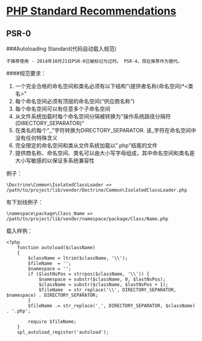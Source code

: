 [PHP Standard Recommendations](http://www.php-fig.org/psr/)
===

PSR-0
---
###Autoloading Standard(代码自动载入规范)

`不推荐使用 - 2014年10月21日PSR-0已被标记为过时。 PSR-4，现在推荐作为替代。`

####规范要求：

1. 一个完全合格的命名空间和类名必须有以下结构"\提供者名称\(命名空间\)*<类名>"
2. 每个命名空间必须有顶层的命名空间(“供应商名称”)
3. 每个命名空间可以有任意多个子命名空间
4. 从文件系统加载时每个命名空间分隔被转换为"操作系统路径分隔符(DIRECTORY_SEPARATOR)"
5. 在类名的每个"_"字符转换为DIRECTORY_SEPARATOR. 该_字符在命名空间中没有任何特殊含义
6. 完全限定的命名空间和类从文件系统加载以".php"结尾的文件
7. 提供商名称、命名空间、类名可以由大小写字母组成，其中命名空间和类名是大小写敏感的以保证多系统兼容性

例子：

```
\Doctrine\Common\IsolatedClassLoader => /path/to/project/lib/vendor/Doctrine/Common\IsolatedClassLoader.php
```
有下划线例子：

```
\namespace\package\Class_Name => /path/to/project/lib/vender/namespace/package/Class/Name.php
```
载入样例：

```
<?php
	function autoload($className)
	{
		$className = ltrim($className, '\\');
		$fileName  = '';
		$namespace = '';
		if ($lastNsPos = strrpos($className, '\\')) {
    		$namespace = substr($className, 0, $lastNsPos);
    		$className = substr($className, $lastNsPos + 1);
    		$fileName  = str_replace('\\', DIRECTORY_SEPARATOR, $namespace) . DIRECTORY_SEPARATOR;
		}
		$fileName .= str_replace('_', DIRECTORY_SEPARATOR, $className) . '.php';

		require $fileName;
	}
	spl_autoload_register('autoload');
```
